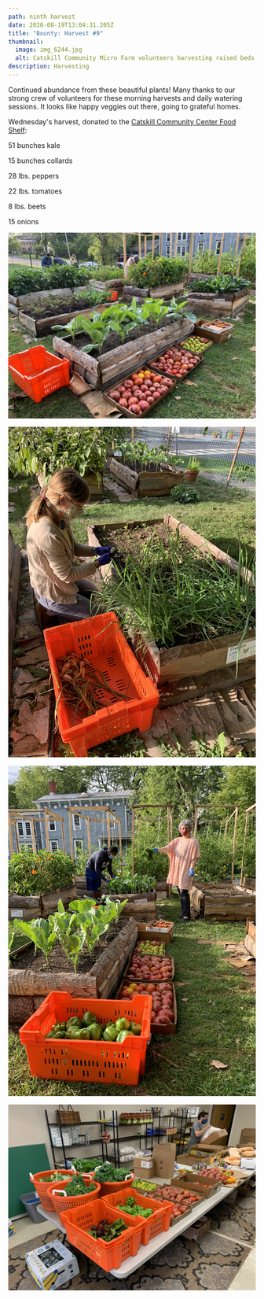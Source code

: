 ```yaml
---
path: ninth harvest
date: 2020-08-19T13:04:31.205Z
title: "Bounty: Harvest #9"
thumbnail:
  image: img_6244.jpg
  alt: Catskill Community Micro Farm volunteers harvesting raised beds
description: Harvesting
---
```

Continued abundance from these beautiful plants! Many thanks to our strong crew of volunteers for these morning harvests and daily watering sessions. It looks like happy veggies out there, going to grateful homes.


Wednesday's harvest, donated to the [Catskill Community Center Food Shelf](http://www.catskillcommunitycenter.org/food-pantry/):


51 bunches kale

15 bunches collards

28 lbs. peppers

22 lbs. tomatoes

8 lbs. beets

15 onions

![Catskill Community Micro Farm harvest tomatoes greens](img_6240.jpg "Tomatoes")

![Catskill Community Micro Farm volunteer harvesting onions](img_6250.jpg "Onions")

![Catskill Community Micro Farm volunteer harvesting kale](img_6253.jpg "Kale")

![Catskill Community Micro Farm Catskill Community Center food pantry](img_6278.jpg "Food Pantry donation")